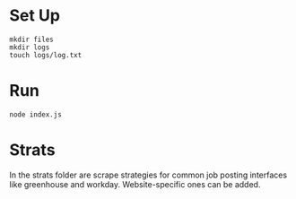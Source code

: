 # Set Up

```
mkdir files
mkdir logs
touch logs/log.txt
```

# Run

```
node index.js
```

# Strats

In the strats folder are scrape strategies for common job posting interfaces like greenhouse and workday. Website-specific ones can be added.


